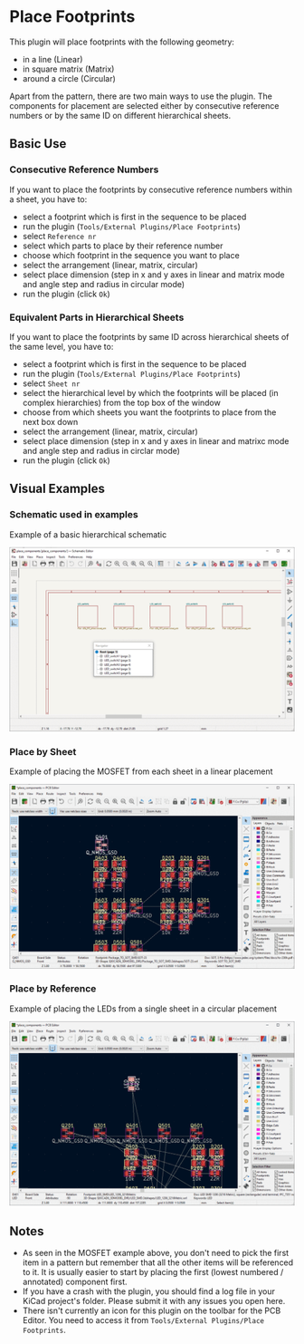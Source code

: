 
# Place Footprints

This plugin will place footprints with the following geometry:

- in a line (Linear)
- in square matrix (Matrix)
- around a circle (Circular)

Apart from the pattern, there are two main ways to use the plugin. The components for placement are selected either by consecutive reference numbers or by the same ID on different hierarchical sheets.

## Basic Use

### Consecutive Reference Numbers
If you want to place the footprints by consecutive reference numbers within a sheet, you have to:

- select a footprint which is first in the sequence to be placed
- run the plugin (`Tools/External Plugins/Place Footprints`)
- select `Reference nr`
- select which parts to place by their reference number
- choose which footprint in the sequence you want to place
- select the arrangement (linear, matrix, circular)
- select place dimension (step in x and y axes in linear and matrix mode and angle step and radius in circular mode)
- run the plugin (click `Ok`)

### Equivalent Parts in Hierarchical Sheets
If you want to place the footprints by same ID across hierarchical sheets of the same level, you have to:

- select a footprint which is first in the sequence to be placed
- run the plugin (`Tools/External Plugins/Place Footprints`)
- select `Sheet nr`
- select the hierarchical level by which the footprints will be placed (in complex hierarchies) from the top box of the window
- choose from which sheets you want the footprints to place from the next box down
- select the arrangement (linear, matrix, circular)
- select place dimension (step in x and y axes in linear and matrixc mode and angle step and radius in circlar mode)
- run the plugin (click `Ok`)

## Visual Examples

### Schematic used in examples
Example of a basic hierarchical schematic

![Hierarchical Schematic](https://raw.githubusercontent.com/MitjaNemec/PlaceFootprints/main/screenshots/place_by_example_schematic.gif)

### Place by Sheet
Example of placing the MOSFET from each sheet in a linear placement

![Place by sheet ID](https://raw.githubusercontent.com/MitjaNemec/PlaceFootprints/main/screenshots/place_by_sheet.gif)

### Place by Reference
Example of placing the LEDs from a single sheet in a circular placement

![Place by reference number](https://raw.githubusercontent.com/MitjaNemec/PlaceFootprints/main/screenshots/place_by_ref.gif)

## Notes

- As seen in the MOSFET example above, you don't need to pick the first item in a pattern but remember that all the other items will be referenced to it. It is usually easier to start by placing the first (lowest numbered / annotated) component first.
- If you have a crash with the plugin, you should find a log file in your KiCad project's folder. Please submit it with any issues you open here.
- There isn't currently an icon for this plugin on the toolbar for the PCB Editor. You need to access it from `Tools/External Plugins/Place Footprints`.


